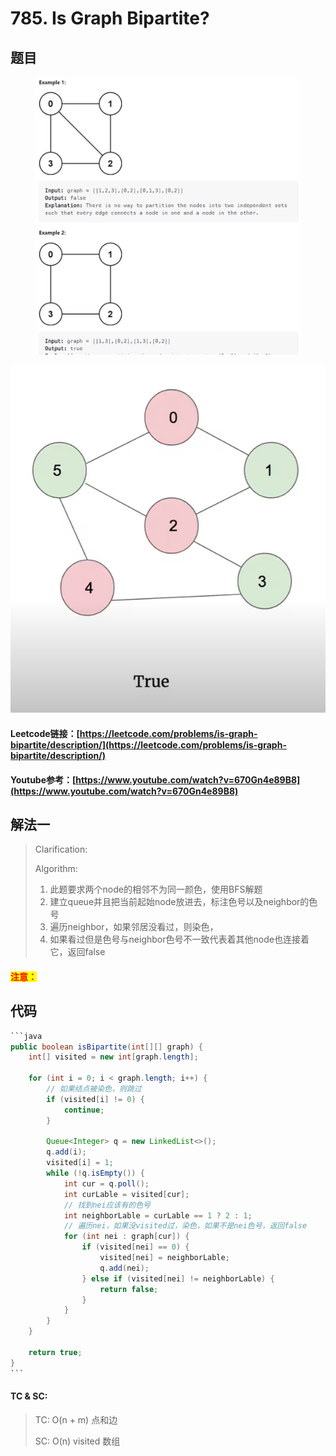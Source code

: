 # 785. Is Graph Bipartite?

## 题目

<figure><img src="../../.gitbook/assets/image (9).png" alt=""><figcaption></figcaption></figure>

![](<../../.gitbook/assets/image (5) (1).png>)

#### Leetcode链接：[https://leetcode.com/problems/is-graph-bipartite/description/](https://leetcode.com/problems/is-graph-bipartite/description/)

#### Youtube参考：[https://www.youtube.com/watch?v=670Gn4e89B8](https://www.youtube.com/watch?v=670Gn4e89B8)

## 解法一

> Clarification:&#x20;
>
> Algorithm:&#x20;
>
> 1. 此题要求两个node的相邻不为同一颜色，使用BFS解题
> 2. 建立queue并且把当前起始node放进去，标注色号以及neighbor的色号
> 3. 遍历neighbor，如果邻居没看过，则染色，
> 4. 如果看过但是色号与neighbor色号不一致代表着其他node也连接着它，返回false

#### <mark style="color:red;">注意：</mark>

## 代码

````java
```java
public boolean isBipartite(int[][] graph) {
    int[] visited = new int[graph.length];

    for (int i = 0; i < graph.length; i++) {
        // 如果结点被染色，则跳过
        if (visited[i] != 0) {
            continue;
        }

        Queue<Integer> q = new LinkedList<>();
        q.add(i);
        visited[i] = 1;
        while (!q.isEmpty()) {
            int cur = q.poll();
            int curLable = visited[cur];
            // 找到nei应该有的色号
            int neighborLable = curLable == 1 ? 2 : 1;
            // 遍历nei，如果没visited过，染色，如果不是nei色号，返回false
            for (int nei : graph[cur]) {
                if (visited[nei] == 0) {
                    visited[nei] = neighborLable;
                    q.add(nei);
                } else if (visited[nei] != neighborLable) {
                    return false;
                }
            }
        }
    }

    return true;
}
```
````

#### TC & SC:&#x20;

> TC: O(n + m) 点和边
>
> SC: O(n) visited 数组
